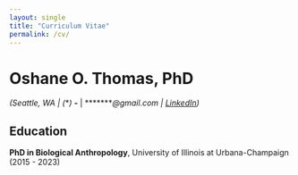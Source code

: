 ```yaml
---
layout: single
title: "Curriculum Vitae"
permalink: /cv/
---
```


# Oshane O. Thomas, PhD

*(Seattle, WA | (***) ***-**** | ********@gmail.com | [LinkedIn](https://www.linkedin.com/in/oshane-o-thomas))*

## Education
**PhD in Biological Anthropology**, University of Illinois at Urbana-Champaign (2015 - 2023)
